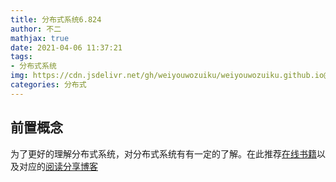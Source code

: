 ```yaml
---
title: 分布式系统6.824
author: 不二
mathjax: true
date: 2021-04-06 11:37:21
tags: 
- 分布式系统
img: https://cdn.jsdelivr.net/gh/weiyouwozuiku/weiyouwozuiku.github.io@src/source/_posts/PageImg/分布式/分布式.png
categories: 分布式
---
```


## 前置概念

为了更好的理解分布式系统，对分布式系统有有一定的了解。在此推荐[在线书籍](http://book.mixu.net/distsys/)以及对应的[阅读分享博客](https://buerlog.top/2021/08/05/fen-bu-shi-xi-tong-gai-nian/)

